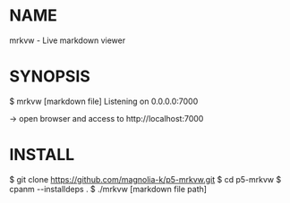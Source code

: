 # NAME

 mrkvw - Live markdown viewer

# SYNOPSIS

 $ mrkvw [markdown file]
 Listening on 0.0.0.0:7000

 -> open browser and access to http://localhost:7000 

# INSTALL

 $ git clone https://github.com/magnolia-k/p5-mrkvw.git
 $ cd p5-mrkvw
 $ cpanm --installdeps .
 $ ./mrkvw [markdown file path]

